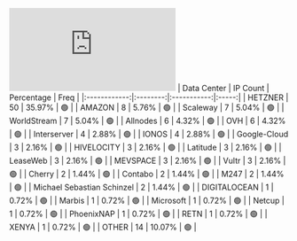![Diagramm](https://github.com/111STAVR111/props/blob/main/Celestia/Testnet/Decentralization/1/README.md)
| Data Center | IP Count | Percentage | Freq |
|:------------:|:--------:|:-----------:|:-----:|
| HETZNER | 50 | 35.97% | 🟢 |
| AMAZON | 8 | 5.76% | 🟢 |
| Scaleway | 7 | 5.04% | 🟢 |
| WorldStream | 7 | 5.04% | 🟢 |
| Allnodes | 6 | 4.32% | 🟢 |
| OVH | 6 | 4.32% | 🟢 |
| Interserver | 4 | 2.88% | 🟢 |
| IONOS | 4 | 2.88% | 🟢 |
| Google-Cloud | 3 | 2.16% | 🟢 |
| HIVELOCITY | 3 | 2.16% | 🟢 |
| Latitude | 3 | 2.16% | 🟢 |
| LeaseWeb | 3 | 2.16% | 🟢 |
| MEVSPACE | 3 | 2.16% | 🟢 |
| Vultr | 3 | 2.16% | 🟢 |
| Cherry | 2 | 1.44% | 🟢 |
| Contabo | 2 | 1.44% | 🟢 |
| M247 | 2 | 1.44% | 🟢 |
| Michael Sebastian Schinzel | 2 | 1.44% | 🟢 |
| DIGITALOCEAN | 1 | 0.72% | 🟢 |
| Marbis | 1 | 0.72% | 🟢 |
| Microsoft | 1 | 0.72% | 🟢 |
| Netcup | 1 | 0.72% | 🟢 |
| PhoenixNAP | 1 | 0.72% | 🟢 |
| RETN | 1 | 0.72% | 🟢 |
| XENYA | 1 | 0.72% | 🟢 |
| OTHER | 14 | 10.07% | 🟢 |